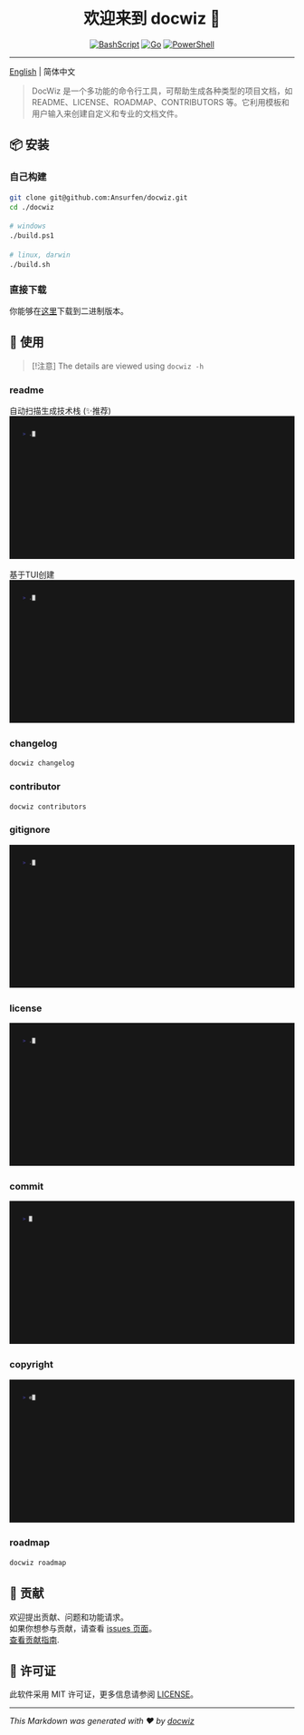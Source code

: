 <h1 align="center">欢迎来到 docwiz 👋</h1>
<center>

[![BashScript](https://img.shields.io/badge/Bash%20Script-%23121011.svg?logo=gnu-bash&logoColor=white&style=for-the-badge)](https://www.gnu.org/software/bash/) [![Go](https://img.shields.io/badge/Go-1.23-%2300ADD8.svg?logo=go&logoColor=white&style=for-the-badge)](https://golang.org/) [![PowerShell](https://img.shields.io/badge/PowerShell-%235391FE.svg?logo=powershell&logoColor=white&style=for-the-badge)](https://learn.microsoft.com/en-us/powershell/)

</center>

---

<center>

<!-- statistics -->

</center>

[English](../../README.md) | 简体中文

> DocWiz 是一个多功能的命令行工具，可帮助生成各种类型的项目文档，如 README、LICENSE、ROADMAP、CONTRIBUTORS 等。它利用模板和用户输入来创建自定义和专业的文档文件。

## 📦 安装

### 自己构建
```bash
git clone git@github.com:Ansurfen/docwiz.git
cd ./docwiz

# windows
./build.ps1

# linux, darwin
./build.sh
```

### 直接下载
你能够在[这里](https://github.com/Ansurfen/docwiz/releases)下载到二进制版本。

## 🚀 使用
> [!注意]
> The details are viewed using `docwiz -h`

### readme
自动扫描生成技术栈 (✨推荐)
![readme_s](../assets/readme_s.gif)

基于TUI创建
![readme_s](../assets/readme.gif)

### changelog
```cmd
docwiz changelog
```

### contributor
```cmd
docwiz contributors
```

### gitignore
![gitignore](../assets/gitignore.gif)

### license
![license](../assets/license.gif)

### commit
![Commit](../assets/commit.gif)

### copyright
![copyright](../assets/copyright.gif)

### roadmap
```cmd
docwiz roadmap
```

## 🤝 贡献

欢迎提出贡献、问题和功能请求。<br />
如果你想参与贡献，请查看 [issues 页面](https://github.com/Ansurfen/docwiz/issues)。<br />
[查看贡献指南](./CONTRIBUTING.md).<br />

## 📝 许可证

此软件采用 MIT 许可证，更多信息请参阅 [LICENSE](../../LICENSE)。

---

_This Markdown was generated with ❤️ by [docwiz](https://github.com/ansurfen/docwiz)_